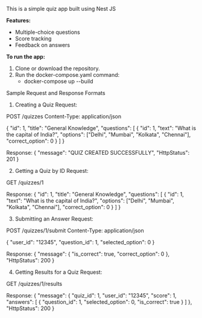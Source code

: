 This is a simple quiz app built using Nest JS

**Features:**

* Multiple-choice questions
* Score tracking
* Feedback on answers

**To run the app:**

1. Clone or download the repository.
2. Run the docker-compose.yaml
 command:
    - docker-compose up --build

Sample Request and Response Formats
1. Creating a Quiz
Request:

POST /quizzes
Content-Type: application/json

{
  "id": 1,
  "title": "General Knowledge",
  "questions": [
    {
      "id": 1,
      "text": "What is the capital of India?",
      "options": ["Delhi", "Mumbai", "Kolkata", "Chennai"],
      "correct_option": 0
    }
  ]
}


Response:
{
  "message": "QUIZ CREATED SUCCESSFULLY",
  "HttpStatus": 201
}

2. Getting a Quiz by ID
Request:

GET /quizzes/1

Response:
{
  "id": 1,
  "title": "General Knowledge",
  "questions": [
    {
      "id": 1,
      "text": "What is the capital of India?",
      "options": ["Delhi", "Mumbai", "Kolkata", "Chennai"],
      "correct_option": 0
    }
  ]
}

3. Submitting an Answer
Request:

POST /quizzes/1/submit
Content-Type: application/json

{
  "user_id": "12345",
  "question_id": 1,
  "selected_option": 0
}

Response:
{
  "message": {
    "is_correct": true,
    "correct_option": 0
  },
  "HttpStatus": 200
}

4. Getting Results for a Quiz
Request:

GET /quizzes/1/results

Response:
{
  "message": {
    "quiz_id": 1,
    "user_id": "12345",
    "score": 1,
    "answers": [
      {
        "question_id": 1,
        "selected_option": 0,
        "is_correct": true
      }
    ]
  },
  "HttpStatus": 200
}



